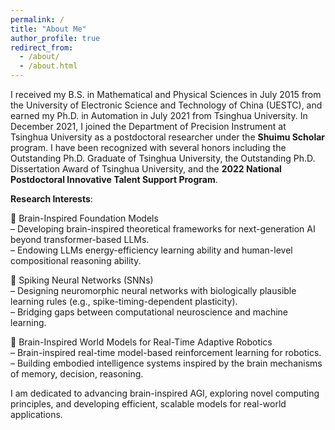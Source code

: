 ```yaml
---
permalink: /
title: "About Me"
author_profile: true
redirect_from: 
  - /about/
  - /about.html
---
```


I received my B.S. in Mathematical and Physical Sciences in July 2015 from the University of Electronic Science and Technology of China (UESTC), and earned my Ph.D. in Automation in July 2021 from Tsinghua University. In December 2021, I joined the Department of Precision Instrument at Tsinghua University as a postdoctoral researcher under the **Shuimu Scholar** program. I have been recognized with several honors including the Outstanding Ph.D. Graduate of Tsinghua University, the Outstanding Ph.D. Dissertation Award of Tsinghua University, and the **2022 National Postdoctoral Innovative Talent Support Program**.


**Research Interests**:

🔹 Brain-Inspired Foundation Models  
– Developing brain-inspired theoretical frameworks for next-generation AI beyond transformer-based LLMs.  
– Endowing LLMs energy-efficiency learning ability and human-level compositional reasoning ability.

🔹 Spiking Neural Networks (SNNs)  
– Designing neuromorphic neural networks with biologically plausible learning rules (e.g., spike-timing-dependent plasticity).  
– Bridging gaps between computational neuroscience and machine learning.

🔹 Brain-Inspired World Models for Real-Time Adaptive Robotics  
– Brain-inspired real-time model-based reinforcement learning for robotics.  
– Building embodied intelligence systems inspired by the brain mechanisms of memory, decision, reasoning.

I am dedicated to advancing brain-inspired AGI, exploring novel computing principles, and developing efficient, scalable models for real-world applications.
